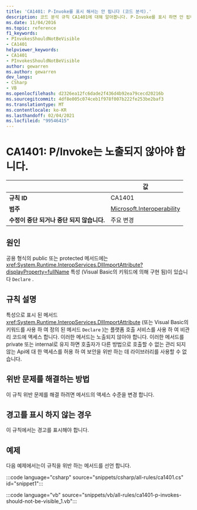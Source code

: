 ```yaml
---
title: 'CA1401: P-Invoke를 표시 해서는 안 됩니다 (코드 분석).'
description: 코드 분석 규칙 CA1401에 대해 알아봅니다. P-Invoke를 표시 하면 안 됩니다.
ms.date: 11/04/2016
ms.topic: reference
f1_keywords:
- PInvokesShouldNotBeVisible
- CA1401
helpviewer_keywords:
- CA1401
- PInvokesShouldNotBeVisible
author: gewarren
ms.author: gewarren
dev_langs:
- CSharp
- VB
ms.openlocfilehash: d2326ea12fc6dade2f436d4b92ea79cecd20216b
ms.sourcegitcommit: 4df8e005c074ceb1f978f007b222fe253be2baf3
ms.translationtype: MT
ms.contentlocale: ko-KR
ms.lasthandoff: 02/04/2021
ms.locfileid: "99546415"
---
```

# <a name="ca1401-pinvokes-should-not-be-visible"></a>CA1401: P/Invoke는 노출되지 않아야 합니다.

|                                     | 값                      |
|-------------------------------------|----------------------------|
| **규칙 ID**                          | CA1401                     |
| **범주**                        | [Microsoft.Interoperability](interoperability-warnings.md) |
| **수정이 중단 되거나 중단 되지 않습니다.** | 주요 변경                   |

## <a name="cause"></a>원인

공용 형식의 public 또는 protected 메서드에는 <xref:System.Runtime.InteropServices.DllImportAttribute?displayProperty=fullName> 특성 (Visual Basic의 키워드에 의해 구현 됨)이 있습니다 `Declare` .

## <a name="rule-description"></a>규칙 설명

특성으로 표시 된 메서드 <xref:System.Runtime.InteropServices.DllImportAttribute> (또는 Visual Basic의 키워드를 사용 하 여 정의 된 메서드 `Declare` )는 플랫폼 호출 서비스를 사용 하 여 비관리 코드에 액세스 합니다. 이러한 메서드는 노출되지 않아야 합니다. 이러한 메서드를 private 또는 internal로 유지 하면 호출자가 다른 방법으로 호출할 수 없는 관리 되지 않는 Api에 대 한 액세스를 허용 하 여 보안을 위반 하는 데 라이브러리를 사용할 수 없습니다.

## <a name="how-to-fix-violations"></a>위반 문제를 해결하는 방법

이 규칙 위반 문제를 해결 하려면 메서드의 액세스 수준을 변경 합니다.

## <a name="when-to-suppress-warnings"></a>경고를 표시 하지 않는 경우

이 규칙에서는 경고를 표시해야 합니다.

## <a name="example"></a>예제

다음 예제에서는이 규칙을 위반 하는 메서드를 선언 합니다.

:::code language="csharp" source="snippets/csharp/all-rules/ca1401.cs" id="snippet1":::

:::code language="vb" source="snippets/vb/all-rules/ca1401-p-invokes-should-not-be-visible_1.vb":::
